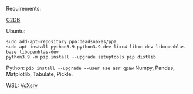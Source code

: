 Requirements:

[C2DB](https://cmr.fysik.dtu.dk/c2db/c2db.html)

Ubuntu:
```
sudo add-apt-repository ppa:deadsnakes/ppa
sudo apt install python3.9 python3.9-dev lixc4 libxc-dev libopenblas-base libopenblas-dev
python3.9 -m pip install --upgrade setuptools pip distlib
```

Python:
`pip install --upgrade --user ase asr gpaw`
Numpy, Pandas, Matplotlib, Tabulate, Pickle.

WSL:
[VcXsrv](https://sourceforge.net/projects/vcxsrv/files/latest/download)
